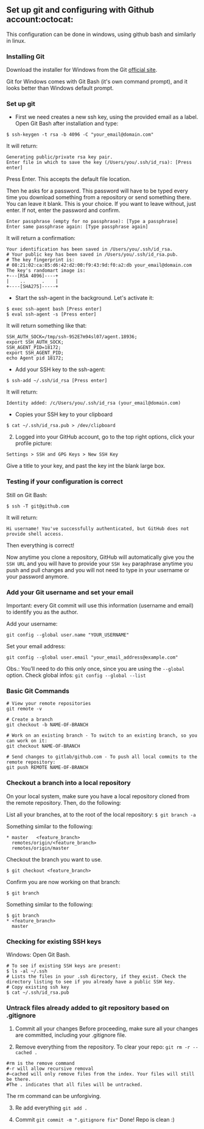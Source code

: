 ## Set up git and configuring with Github account:octocat:

This configuration can be done in windows, using github bash and similarly in linux.

### Installing Git
Download the installer for Windows from the Git [official site](https://git-scm.com/download/).

Git for Windows comes with Git Bash (it's own command prompt), and it looks better than Windows default prompt. 

### Set up git 

- First we need creates a new ssh key, using the provided email as a label. Open Git Bash after installation and type: 
``` console
$ ssh-keygen -t rsa -b 4096 -C "your_email@domain.com"
```
It will return: 
``` console
Generating public/private rsa key pair.  
Enter file in which to save the key (/Users/you/.ssh/id_rsa): [Press enter]
```
Press Enter. This accepts the default file location.

Then he asks for a password. This password will have to be typed every time you download something from a repository or send something there. You can leave it blank. This is your choice. If you want to leave without, just enter. If not, enter the password and confirm.
``` console
Enter passphrase (empty for no passphrase): [Type a passphrase]  
Enter same passphrase again: [Type passphrase again]
```
It will return a confirmation: 
``` console 
Your identification has been saved in /Users/you/.ssh/id_rsa.  
# Your public key has been saved in /Users/you/.ssh/id_rsa.pub.
# The key fingerprint is:
# 08:21:02:ca:85:d6:42:d2:00:f9:43:9d:f0:a2:db your_email@domain.com
The key's randomart image is:
+---[RSA 4096]----+
|    ..      .    |
+----[SHA275]-----+
```
- Start the ssh-agent in the background. Let's activate it:
``` console
$ exec ssh-agent bash [Press enter]
$ eval ssh-agent -s [Press enter]
```
It will return something like that: 
``` console
SSH_AUTH_SOCK=/tmp/ssh-9S2E7m94sl07/agent.18936; 
export SSH_AUTH_SOCK;
SSH_AGENT_PID=18172; 
export SSH_AGENT_PID;
echo Agent pid 18172;
```
- Add your SSH key to the ssh-agent:
``` console
$ ssh-add ~/.ssh/id_rsa [Press enter]
```
It will return: 
``` console 
Identity added: /c/Users/you/.ssh/id_rsa (your_email@domain.com)
```
- Copies your SSH key to your clipboard
``` console 
$ cat ~/.ssh/id_rsa.pub > /dev/clipboard 
```

2. Logged into your GitHub account, go to the top right options, click your profile picture:

`Settings > SSH and GPG Keys > New SSH Key`

Give a title to your key, and past the key int the blank large box.

### Testing if your configuration is correct
Still on Git Bash: 
``` console
$ ssh -T git@github.com
```
It will return: 
``` console 
Hi username! You've successfully authenticated, but GitHub does not provide shell access.
```
Then everything is correct!

Now anytime you clone a repository, GitHub will automatically give you the `SSH URL` and you will have to provide your `SSH key` paraphrase anytime you push and pull changes and you will not need to type in your username or your password anymore.

### Add your Git username and set your email

Important: every Git commit will use this information (username and email) to identify you as the author.

Add your username:
```console
git config --global user.name "YOUR_USERNAME"
```

Set your email address: 
```console
git config --global user.email "your_email_address@example.com"
```

Obs.: You’ll need to do this only once, since you are using the `--global` option. Check global infos: `git config --global --list` 

### Basic Git Commands
```console
# View your remote repositories
git remote -v

# Create a branch
git checkout -b NAME-OF-BRANCH

# Work on an existing branch - To switch to an existing branch, so you can work on it:
git checkout NAME-OF-BRANCH

# Send changes to gitlab/github.com - To push all local commits to the remote repository:
git push REMOTE NAME-OF-BRANCH

```
### Checkout a branch into a local repository
On your local system, make sure you have a local repository cloned from the remote repository. Then, do the following:

List all your branches, at to the root of the local repository: ``` $ git branch -a ```

Something similar to the following:
```console
* master   <feature_branch>
  remotes/origin/<feature_branch>
  remotes/origin/master
```

Checkout the branch you want to use.
```console
$ git checkout <feature_branch>
```
Confirm you are now working on that branch:
```console
$ git branch
```
Something similar to the following:
```console
$ git branch 
* <feature_branch>
  master
```

### Checking for existing SSH keys 

Windows: Open Git Bash.
```console
# To see if existing SSH keys are present:
$ ls -al ~/.ssh
# Lists the files in your .ssh directory, if they exist. Check the directory listing to see if you already have a public SSH key.
# Copy existing ssh key
$ cat ~/.ssh/id_rsa.pub
```
### Untrack files already added to git repository based on .gitignore 
1) Commit all your changes
Before proceeding, make sure all your changes are committed, including your .gitignore file.

2) Remove everything from the repository. To clear your repo: `git rm -r --cached .`
```console
#rm is the remove command
#-r will allow recursive removal
#–cached will only remove files from the index. Your files will still be there.
#The . indicates that all files will be untracked.
```
The rm command can be unforgiving.

3) Re add everything `git add .`

4) Commit `git commit -m ".gitignore fix"`
Done! Repo is clean :)
